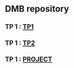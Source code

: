 # DMB repository

## TP 1 : [TP1](/TP_1/README.md)
## TP 1 : [TP2](/TP_2/README.md)
## TP 1 : [PROJECT](/PROJECT/README.md)
